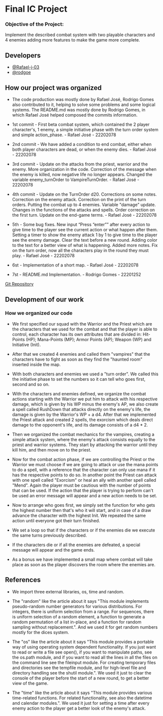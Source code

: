 # Final IC Project

### Objective of the Project:

Implement the described combat system with two playable characters and 4 enemies adding more features to make the game more complete.
## Developers

- [@Rafael-j-03](https://github.com/Rafael-j-03)
- [@rodgoe](https://github.com/rodgoe)
## How our project was organized

- The code production was mostly done by Rafael José, Rodrigo Gomes also contributed to it, helping to solve some problems and some logical systems.
The README.md was mostly done by Rodrigo Gomes, in which Rafael José helped composed the commits information. 
- 1st commit - First beta combat system, which contained the 2 player character's, 1 enemy, a simple initiative phase with the turn order system and simple action_phase. - Rafael José - 22202078

- 2nd commit - We have added a condition to end combat, either when both player characters are dead, or when the enemy dies. - Rafael José - 22202078

- 3rd commit - Update on the attacks from the priest, warrior and the enemy. 
More organization in the code.
Correction of the message when the enemy is killed, now negative life no longer appears.
Changed the variable enemy_turnOrder to VampireTurnOrder. - Rafael José - 22202078

- 4th commit - Update on the TurnOrder d20.
Corrections on some notes.
Correction on the enemy attack.
Correction on the print of the turn orders.
Putting the combat up to 4 enemies.
Variable "damage" update.
Changes in the functions of the attacks and spells.
Order correction on the first turn.
Update on the end-game terms. - Rafael José - 22202078

- 5th - Some bug fixes.
New input “Press “enter”” after every action to give time to the player see the current action or what happen after them.
Setting a timer to show the enemy attack 1 by 1 to give time to the player see the enemy damage.
Clear the text before a new round.
Adding color to the text for a better view of what is happening.
Added more notes.
Fix on the turn order, now all the characters play in the round they must play. - Rafael José - 22202078

- 6st - Implementation of a short map. - Rafael José - 22202078

- 7st - README.md Implementation. - Rodrigo Gomes - 22201252


[Git Repository](https://github.com/Rafael-j-03/IC-Project)
## Development of our work

### How we organized our code

- We first specified our squad with the Warrior and the Priest which are the characters that we used for the combat and that the player is able to control, each character has its own attributes that are divided in: Hit-Points (HP); Mana-Points (MP); Armor Points (AP); Weapon (WP) and Initiative (Init).

- After that we created 4 enemies and called them "vampires" that the characters have to fight as soon as they find the "haunted room" inserted inside the map.

- With both characters and enemies we used a "turn order". We called this the initiative phase to set the numbers so it can tell who goes first, second and so on.

- With the characters and enemies defined, we organize the combat actions starting with the Warrior we put him to attack with his respective damage, which is given by his WP minus the enemy's AP, we also create a spell called RushDown that attacks directly on the enemy's life, the damage is given by the Warrior's WP + a d4. After that we implemented the Priest attack and created 2 spells, the exorcism which deals direct damage to the opponent's life, and its damage consists of a d4 * 2.

- Then we organized the combat mechanics for the vampires, creating a simple attack system, where the enemy's attack consists equally to the priest and warrior systems. They start by attacking the warrior until they kill him, and then move on to the priest.

- Now for the combat action phase, if we are controlling the Priest or the Warrior we must choose if we are going to attack or use the mana points to do a spell, with a reference that the character can only use mana if it has the respective points to do so. In another point the Priest can attack with one spell called "Exorcism" or heal an ally with another spell called "Mend". Again the player must be cautious with the number of points that can be used. If the action that the player is trying to perform can't be used an error message will appear and a new action needs to be set.

- Now to arrange who goes first, we simply set the function for who gets the highest number then that's who it will start, and in case of a draw advance the character with the highest Init. We repeated the same action until everyone got their turn finished.

- We set a loop so that if the characters or if the enemies die we execute the same turns previously described.

- If the characters die or if all the enemies are defeated, a special message will appear and the game ends.

- As a bonus we have implemented a small map where combat will take place as soon as the player discovers the room where the enemies are.

## References

- We import three external libraries, os, time and random.
  
- The "random" like the article about it says "This module implements pseudo-random number generators for various distributions.
For integers, there is uniform selection from a range. For sequences, there is uniform selection of a random element, a function to generate a random permutation of a list in-place, and a function for random sampling without replacement.". And we used it for get random numbers mostly for the dices system.

- The "os" like the article about it says "This module provides a portable way of using operating system dependent functionality. If you just want to read or write a file see open(), if you want to manipulate paths, see the os.path module, and if you want to read all the lines in all the files on the command line see the fileinput module. For creating temporary files and directories see the tempfile module, and for high-level file and directory handling see the shutil module.". We used it just to clear the console of the player before the start of a new round, to get a better view of the game.

- The "time" like the article about it says "This module provides various time-related functions. For related functionality, see also the datetime and calendar modules.". We used it just for setting a time after every enemy action to the player get a better look of the enemy's attack.
